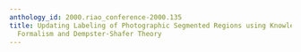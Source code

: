 ```yaml
---
anthology_id: 2000.riao_conference-2000.135
title: Updating Labeling of Photographic Segmented Regions using Knowledge Representation
  Formalism and Dempster-Shafer Theory
---
```

